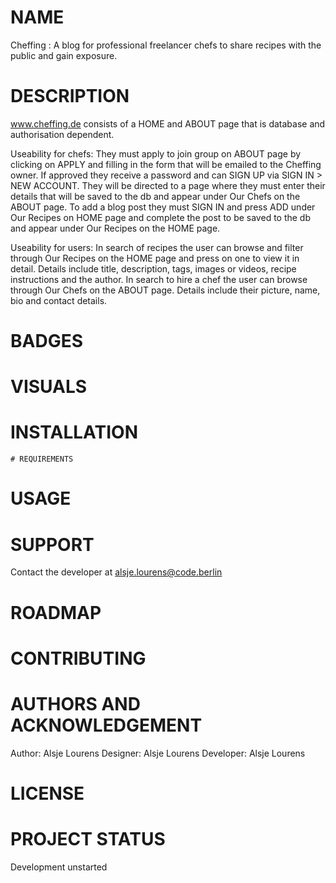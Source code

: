 # NAME
Cheffing : A blog for professional freelancer chefs to share recipes with the public and gain exposure.

# DESCRIPTION
www.cheffing.de consists of a HOME and ABOUT page that is database and authorisation dependent.

Useability for chefs: 
    They must apply to join group on ABOUT page by clicking on APPLY and filling in the form that will be emailed to the Cheffing owner. If approved they receive a password and can SIGN UP via SIGN IN > NEW ACCOUNT. They will be directed to a page where they must enter their details that will be saved to the db and appear under Our Chefs on the ABOUT page. To add a blog post they must SIGN IN and press ADD under Our Recipes on HOME page and complete the post to be saved to the db and appear under Our Recipes on the HOME page.

Useability for users:
    In search of recipes the user can browse and filter through Our Recipes on the HOME page and press on one to view it in detail. Details include title, description, tags, images or videos, recipe instructions and the author.
    In search to hire a chef the user can browse through Our Chefs on the ABOUT page. Details include their picture, name, bio and contact details.

# BADGES

# VISUALS

# INSTALLATION

    # REQUIREMENTS

# USAGE

# SUPPORT
Contact the developer at alsje.lourens@code.berlin

# ROADMAP

# CONTRIBUTING

# AUTHORS AND ACKNOWLEDGEMENT
Author: Alsje Lourens
Designer: Alsje Lourens
Developer: Alsje Lourens

# LICENSE

# PROJECT STATUS
Development unstarted